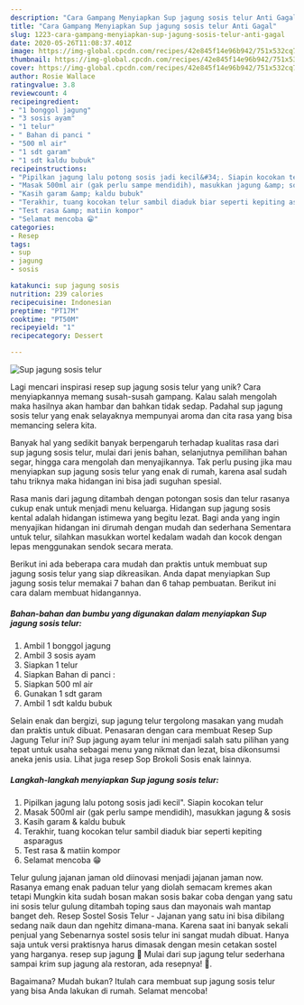 ```yaml
---
description: "Cara Gampang Menyiapkan Sup jagung sosis telur Anti Gagal"
title: "Cara Gampang Menyiapkan Sup jagung sosis telur Anti Gagal"
slug: 1223-cara-gampang-menyiapkan-sup-jagung-sosis-telur-anti-gagal
date: 2020-05-26T11:08:37.401Z
image: https://img-global.cpcdn.com/recipes/42e845f14e96b942/751x532cq70/sup-jagung-sosis-telur-foto-resep-utama.jpg
thumbnail: https://img-global.cpcdn.com/recipes/42e845f14e96b942/751x532cq70/sup-jagung-sosis-telur-foto-resep-utama.jpg
cover: https://img-global.cpcdn.com/recipes/42e845f14e96b942/751x532cq70/sup-jagung-sosis-telur-foto-resep-utama.jpg
author: Rosie Wallace
ratingvalue: 3.8
reviewcount: 4
recipeingredient:
- "1 bonggol jagung"
- "3 sosis ayam"
- "1 telur"
- " Bahan di panci "
- "500 ml air"
- "1 sdt garam"
- "1 sdt kaldu bubuk"
recipeinstructions:
- "Pipilkan jagung lalu potong sosis jadi kecil&#34;. Siapin kocokan telur"
- "Masak 500ml air (gak perlu sampe mendidih), masukkan jagung &amp; sosis"
- "Kasih garam &amp; kaldu bubuk"
- "Terakhir, tuang kocokan telur sambil diaduk biar seperti kepiting asparagus"
- "Test rasa &amp; matiin kompor"
- "Selamat mencoba 😁"
categories:
- Resep
tags:
- sup
- jagung
- sosis

katakunci: sup jagung sosis 
nutrition: 239 calories
recipecuisine: Indonesian
preptime: "PT17M"
cooktime: "PT50M"
recipeyield: "1"
recipecategory: Dessert

---
```



![Sup jagung sosis telur](https://img-global.cpcdn.com/recipes/42e845f14e96b942/751x532cq70/sup-jagung-sosis-telur-foto-resep-utama.jpg)

Lagi mencari inspirasi resep sup jagung sosis telur yang unik? Cara menyiapkannya memang susah-susah gampang. Kalau salah mengolah maka hasilnya akan hambar dan bahkan tidak sedap. Padahal sup jagung sosis telur yang enak selayaknya mempunyai aroma dan cita rasa yang bisa memancing selera kita.

Banyak hal yang sedikit banyak berpengaruh terhadap kualitas rasa dari sup jagung sosis telur, mulai dari jenis bahan, selanjutnya pemilihan bahan segar, hingga cara mengolah dan menyajikannya. Tak perlu pusing jika mau menyiapkan sup jagung sosis telur yang enak di rumah, karena asal sudah tahu triknya maka hidangan ini bisa jadi suguhan spesial.

Rasa manis dari jagung ditambah dengan potongan sosis dan telur rasanya cukup enak untuk menjadi menu keluarga. Hidangan sup jagung sosis kental adalah hidangan istimewa yang begitu lezat. Bagi anda yang ingin menyajikan hidangan ini dirumah dengan mudah dan sederhana Sementara untuk telur, silahkan masukkan wortel kedalam wadah dan kocok dengan lepas menggunakan sendok secara merata.


Berikut ini ada beberapa cara mudah dan praktis untuk membuat sup jagung sosis telur yang siap dikreasikan. Anda dapat menyiapkan Sup jagung sosis telur memakai 7 bahan dan 6 tahap pembuatan. Berikut ini cara dalam membuat hidangannya.

<!--inarticleads1-->

##### Bahan-bahan dan bumbu yang digunakan dalam menyiapkan Sup jagung sosis telur:

1. Ambil 1 bonggol jagung
1. Ambil 3 sosis ayam
1. Siapkan 1 telur
1. Siapkan  Bahan di panci :
1. Siapkan 500 ml air
1. Gunakan 1 sdt garam
1. Ambil 1 sdt kaldu bubuk


Selain enak dan bergizi, sup jagung telur tergolong masakan yang mudah dan praktis untuk dibuat. Penasaran dengan cara membuat Resep Sup Jagung Telur ini? Sup jagung ayam telur ini menjadi salah satu pilihan yang tepat untuk usaha sebagai menu yang nikmat dan lezat, bisa dikonsumsi aneka jenis usia. Lihat juga resep Sop Brokoli Sosis enak lainnya. 

<!--inarticleads2-->

##### Langkah-langkah menyiapkan Sup jagung sosis telur:

1. Pipilkan jagung lalu potong sosis jadi kecil&#34;. Siapin kocokan telur
1. Masak 500ml air (gak perlu sampe mendidih), masukkan jagung &amp; sosis
1. Kasih garam &amp; kaldu bubuk
1. Terakhir, tuang kocokan telur sambil diaduk biar seperti kepiting asparagus
1. Test rasa &amp; matiin kompor
1. Selamat mencoba 😁


Telur gulung jajanan jaman old diinovasi menjadi jajanan jaman now. Rasanya emang enak paduan telur yang diolah semacam kremes akan tetapi Mungkin kita sudah bosan makan sosis bakar coba dengan yang satu ini sosis telur gulung ditambah toping saus dan mayonais wah mantap banget deh. Resep Sostel Sosis Telur - Jajanan yang satu ini bisa dibilang sedang naik daun dan ngehitz dimana-mana. Karena saat ini banyak sekali penjual yang Sebenarnya sostel sosis telur ini sangat mudah dibuat. Hanya saja untuk versi praktisnya harus dimasak dengan mesin cetakan sostel yang harganya. resep sup jagung 🍲 Mulai dari sup jagung telur sederhana sampai krim sup jagung ala restoran, ada resepnya! 🍲. 

Bagaimana? Mudah bukan? Itulah cara membuat sup jagung sosis telur yang bisa Anda lakukan di rumah. Selamat mencoba!
